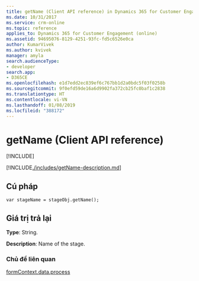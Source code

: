 ```yaml
---
title: getName (Client API reference) in Dynamics 365 for Customer Engagement| MicrosoftDocs
ms.date: 10/31/2017
ms.service: crm-online
ms.topic: reference
applies_to: Dynamics 365 for Customer Engagement (online)
ms.assetid: 94695076-8129-4251-93fc-fd5c6526e0ca
author: KumarVivek
ms.author: kvivek
manager: amyla
search.audienceType:
- developer
search.app:
- D365CE
ms.openlocfilehash: e1d7edd2ec839ef6c767bb1d2a0bdc5f03f0258b
ms.sourcegitcommit: 9f0efd59de16a6d9902fa372cb25fc0baf1c2838
ms.translationtype: HT
ms.contentlocale: vi-VN
ms.lasthandoff: 01/08/2019
ms.locfileid: "388172"
---
```

# <a name="getname-client-api-reference"></a>getName (Client API reference)

[!INCLUDE[](../../../../../includes/cc_applies_to_update_9_0_0.md)]

[!INCLUDE[./includes/getName-description.md](./includes/getName-description.md)]

## <a name="syntax"></a>Cú pháp

`var stageName = stageObj.getName();`

## <a name="return-value"></a>Giá trị trả lại

**Type**: String. 

**Description**: Name of the stage.

### <a name="related-topics"></a>Chủ đề liên quan
 
[formContext.data.process](../../formContext-data-process.md)


